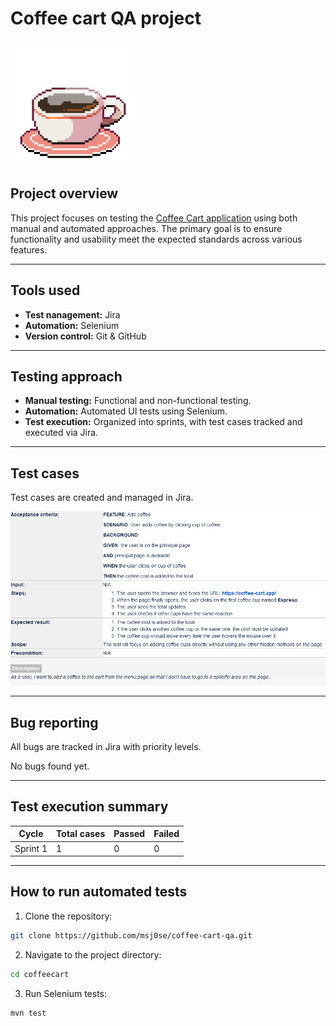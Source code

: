 # Coffee cart QA project  

<img src="./doc-images/coffee-gif.gif" alt="Coffee" width="200"/>

## Project overview  
This project focuses on testing the [Coffee Cart application](https://coffee-cart.app/) using both manual and automated approaches. The primary goal is to ensure functionality and usability meet the expected standards across various features.

---

## Tools used  
- **Test nanagement:** Jira  
- **Automation:** Selenium
- **Version control:** Git & GitHub  

---

## Testing approach  
- **Manual testing:** Functional and non-functional testing.  
- **Automation:** Automated UI tests using Selenium.  
- **Test execution:** Organized into sprints, with test cases tracked and executed via Jira.

---

## Test cases  
Test cases are created and managed in Jira.

![[CC-01] Add coffee](./test%20cases/[CC-01]%20Add%20coffee.png)

---

## Bug reporting  
All bugs are tracked in Jira with priority levels.  

No bugs found yet.

---

## Test execution summary  
| **Cycle** | **Total cases** | **Passed** | **Failed** |
|-----------|-----------------|------------|------------|
| Sprint 1  | 1              | 0         | 0          |

---

## How to run automated tests  

1. Clone the repository:  
```bash
git clone https://github.com/msj0se/coffee-cart-qa.git
```
2. Navigate to the project directory:
```bash
cd coffeecart
```
3. Run Selenium tests:
```bash
mvn test
```
